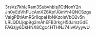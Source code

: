 3rsVz7khIJRam3Subvhblsj1CtNonY2n
Jn0yEdVhFUcAmXZ6KpfJGmYr4QNCSzgs
ValgPBtIAmRSr9qpaHbNKzoIsVbQ2v5n
LRLQDLljqp9g2mAhEFB3rkgH5dJmzGdE
FAGzjy6DkHNX8Cgc4HTHNJ74ivAVyywU
